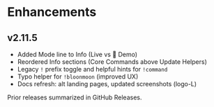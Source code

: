 # Enhancements

## v2.11.5
- Added Mode line to Info (Live vs 🧪 Demo)
- Reordered Info sections (Core Commands above Update Helpers)
- Legacy `!` prefix toggle and helpful hints for `!command`
- Typo helper for `!bloonmoon` (improved UX)
- Docs refresh: alt landing pages, updated screenshots (logo-L)

Prior releases summarized in GitHub Releases.
